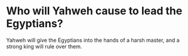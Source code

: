 # Who will Yahweh cause to lead the Egyptians?

Yahweh will give the Egyptians into the hands of a harsh master, and a strong king will rule over them.
